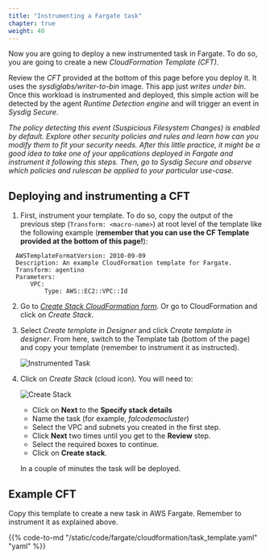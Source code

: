```yaml
---
title: "Instrumenting a Fargate task"
chapter: true
weight: 40
---
```


Now you are going to deploy a new instrumented task in Fargate. To do so, you are going to create a new *CloudFormation Template (CFT)*.

Review the *CFT* provided at the bottom of this page before you deploy it. It uses the *sysdiglabs/writer-to-bin* image. This app just *writes under bin*. Once this workload is instrumented and deployed, this simple action will be detected by the agent *Runtime Detection engine* and will trigger an event in *Sysdig Secure*.

*The policy detecting this event (*Suspicious Filesystem Changes*) is enabled by default. Explore other security policies and rules and learn how can you modify them to fit your security needs. After this little practice, it might be a good idea to take one of your applications deployed in Fargate and instrument it following this steps. Then, go to Sysdig Secure and observe which policies and rulescan be applied to your particular use-case.*


## Deploying and instrumenting a CFT

1. First, instrument your template. To do so, copy the output of the previous step (`Transform: <macro-name>`) at root level of the template like the following example (**remember that you can use the CF Template provided at the bottom of this page!**):

```
  AWSTemplateFormatVersion: 2010-09-09
  Description: An example CloudFormation template for Fargate.
  Transform: agentino
  Parameters:
      VPC:
          Type: AWS::EC2::VPC::Id
```

2. Go to [*Create Stack CloudFormation form*](https://console.aws.amazon.com/cloudformation/home?region=us-east-1#/stacks/create/template). Or go to CloudFormation and click on *Create Stack*.

3. Select *Create template in Designer* and click *Create template in designer*. From here, switch to the Template tab (bottom of the page) and copy your template (remember to instrument it as instructed).

    ![Instrumented Task](/images/55_module_5/instrumented.png)

4. Click on *Create Stack* (cloud icon). You will need to:

    ![Create Stack](/images/55_module_5/createstack.png)

    - Click on **Next** to the **Specify stack details**
    - Name the task (for example, *falcodemocluster*)
    - Select the VPC and subnets you created in the first step.
    - Click **Next** two times until you get to the **Review** step.
    - Select the required boxes to continue.
    - Click on **Create stack**.

    In a couple of minutes the task will be deployed.


## Example CFT

Copy this template to create a new task in AWS Fargate. Remember to instrument it as explained above.

{{% code-to-md "/static/code/fargate/cloudformation/task_template.yaml" "yaml" %}}
